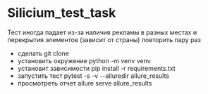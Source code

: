 # Silicium_test_task

Тест иногда падает из-за наличия рекламы в разных местах и перекрытия элементов (зависит от страны)
повторить пару раз
+ сделать git clone
+ установить окружение python -m venv venv
+ установит зависимости pip install -r requirements.txt
+ запустить тест pytest -s -v --alluredir allure_results
+ просмотреть отчет allure serve allure_results

